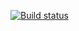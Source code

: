 [![Build status](https://ci.appveyor.com/api/projects/status/0hnvgprgk6gbpa9b/branch/main?svg=true)](https://ci.appveyor.com/project/Julia-Nemkina/aqa-hw2-rest/branch/main)